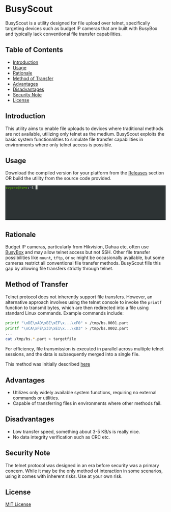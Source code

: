 # BusyScout

BusyScout is a utility designed for file upload over telnet, specifically targeting devices such as budget IP cameras that are built with BusyBox and typically lack conventional file transfer capabilities.

## Table of Contents

- [Introduction](#introduction)
- [Usage](#usage)
- [Rationale](#rationale)
- [Method of Transfer](#method-of-transfer)
- [Advantages](#advantages)
- [Disadvantages](#disadvantages)
- [Security Note](#security-note)
- [License](#license)

## Introduction

This utility aims to enable file uploads to devices where traditional methods are not available, utilizing only telnet as the medium. BusyScout exploits the basic system functionalities to simulate file transfer capabilities in environments where only telnet access is possible.

## Usage

Download the compiled version for your platform from the [Releases](https://github.com/krabiswabbie/busyscout/releases/latest) section OR build the utility from the source code provided.

![](static/demo.gif)

## Rationale
Budget IP cameras, particularly from Hikvision, Dahua etc, often use [BusyBox](https://busybox.net/) and may allow telnet access but not SSH. Other file transfer possibilities like `mount`, `tftp`, or `nc` might be occasionally available, but some cameras restrict all conventional file transfer methods. BusyScout fills this gap by allowing file transfers strictly through telnet.

## Method of Transfer
Telnet protocol does not inherently support file transfers. However, an alternative approach involves using the telnet console to invoke the `printf` function to transmit bytes, which are then redirected into a file using standard Linux commands. Example commands include:

```bash
printf "\xDE\xAD\xBE\xEF\x...\xF0" > /tmp/bs.0001.part
printf "\xCA\xFE\x33\xE1\x...\xD3" > /tmp/bs.0002.part
...
cat /tmp/bs.*.part > targetfile 
```

For efficiency, file transmission is executed in parallel across multiple telnet sessions, and the data is subsequently merged into a single file.

This method was initially described [here](https://unix.stackexchange.com/a/417895)

## Advantages
- Utilizes only widely available system functions, requiring no external commands or utilities.
- Capable of transferring files in environments where other methods fail.

## Disadvantages
- Low transfer speed, something about 3-5 KB/s is really nice.
- No data integrity verification such as CRC etc.

## Security Note
The telnet protocol was designed in an era before security was a primary concern. While it may be the only method of interaction in some scenarios, using it comes with inherent risks. Use at your own risk.

## License
[MIT License](LICENSE)
